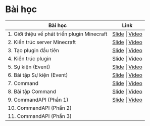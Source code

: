 # Bài học

| Bài học                                      | Link                                                                                                                                                  |
|----------------------------------------------|-------------------------------------------------------------------------------------------------------------------------------------------------------|
| 1. Giới thiệu về phát triển plugin Minecraft | [Slide](https://docs.google.com/presentation/d/1yl-NGmWzHoO5qjXhUhtatj1ppSip5nzpqu_b33RWoeU/) \| [Video](https://www.youtube.com/watch?v=_xoZE8XHAkg) |
| 2. Kiến trúc server Minecraft                | [Slide](https://docs.google.com/presentation/d/1uAf93TPoiDrq5EyIHXrYid_KILKzDCSLqIHnNKNO86k/) \| [Video](https://www.youtube.com/watch?v=XSTnmKo7n58) |
| 3. Tạo plugin đầu tiên                       | [Slide](https://docs.google.com/presentation/d/1QO5yC17fS70jDx9Qi1kUSAMEJFHB1NBXcVl_l_Ened4/) \| [Video](https://www.youtube.com/watch?v=qt4bUqV7_AM) |
| 4. Kiến trúc plugin                          | [Slide](https://docs.google.com/presentation/d/1yxaJH6yeCDMqLbz6d5-lOyGrVyaiKujHUiu6wwcPvw0/) \| [Video](https://www.youtube.com/watch?v=XZv2amCiHBg) |
| 5. Sự kiện (Event)                           | [Slide](https://docs.google.com/presentation/d/18eTZnO51ShYDhWYBp2h1prhUi-_oP43YR8Y5CwEH3YM/) \| [Video](https://www.youtube.com/watch?v=u-d1odvR6pA) |
| 6. Bài tập Sự kiện (Event)                   | [Slide](https://docs.google.com/presentation/d/19xAeUzqsoyjMP8b8CHwG2bAXykq1amRTnmMpRFLnyfU/) \| [Video](https://youtu.be/PR4Bw-mDCW4)                |
| 7. Command                                   | [Slide](https://docs.google.com/presentation/d/1NZQKwbSQXEtPYg3-jkReVtX_DAa1nPxDELySw8rZaMw/) \| [Video](https://youtu.be/XbIGuhjjseQ)                |
| 8. Bài tập Command                           | [Slide](https://docs.google.com/presentation/d/1LrLBiufo1KZuykpu6GFVmwiUeaL1ht3xakGKge18dIU/) \| [Video](https://youtu.be/L90WXtLE4T4)                |
| 9. CommandAPI (Phần 1)                       | [Slide](https://docs.google.com/presentation/d/1n1vSBXyxP1UeHmOJBCnDdMXVOIvgRsdDtHLJoC_Ym-Y/) \| [Video](https://youtu.be/oiWvgOogXLk)                |
| 10. CommandAPI (Phần 2)                      |                                                                                                                                                       |
| 11. CommandAPI (Phần 3)                      |                                                                                                                                                       |